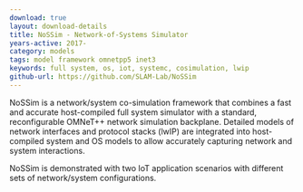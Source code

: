 ```yaml
---
download: true
layout: download-details
title: NoSSim - Network-of-Systems Simulator
years-active: 2017-
category: models
tags: model framework omnetpp5 inet3
keywords: full system, os, iot, systemc, cosimulation, lwip
github-url: https://github.com/SLAM-Lab/NoSSim
---
```


NoSSim is a network/system co-simulation framework that combines a fast
and accurate host-compiled full system simulator with a standard,
reconfigurable OMNeT++ network simulation backplane. Detailed models of
network interfaces and protocol stacks (lwIP) are integrated into
host-compiled system and OS models to allow accurately capturing network
and system interactions.

NoSSim is demonstrated with two IoT application scenarios with different
sets of network/system configurations.
